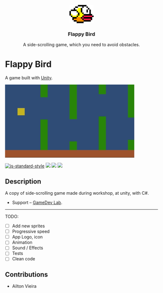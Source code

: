 <p align="center">
  <a href="https://example.com/">
    <img src="./Assets/Sprites/flappy bird.png" alt="Logo" width=80 height=60>
  </a>

  <h3 align="center">Flappy Bird</h3>

  <p align="center">
    A side-scrolling game, which you need to avoid obstacles.
  </p>
</p>


# Flappy Bird

A game built with [Unity](https://unity.com/).

![Screenshot](/demo.gif?raw=true "Screenshot")

[![js-standard-style](https://img.shields.io/badge/code%20style-standard-brightgreen.svg)]()
[![](https://img.shields.io/badge/tests-not%20tested-red.svg)]()
[![](https://img.shields.io/badge/download-releases-brightgreen.svg)](https://github.com/AiltonVieira/hat-game/releases)
[![](https://img.shields.io/badge/unity-2D-brightgreen.svg)]()

## Description

A copy of side-scrolling game made during workshop, at unity, with C#.
- Support – [GameDev Lab](https://csjdigital.com.br/cap-lab-fbads/).

---

TODO:

- [ ] Add new sprites
- [ ] Progressive speed
- [ ] App Logo, icon
- [ ] Animation
- [ ] Sound / Effects
- [ ] Tests
- [ ] Clean code

## Contributions

- Ailton Vieira